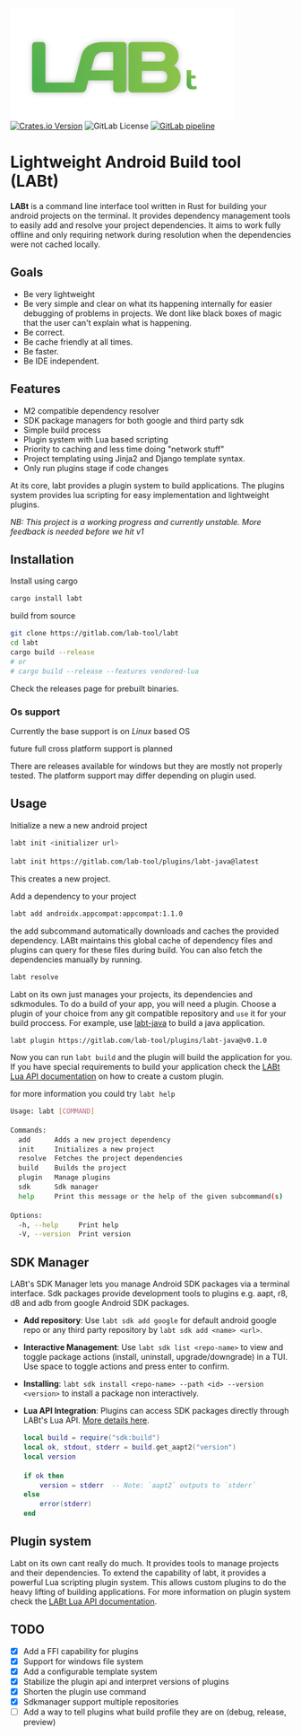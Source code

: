 [![Labt Logo](assets/logo_400x200.png)](https://gitlab.com/lab-tool/labt)
[![Crates.io Version](https://img.shields.io/crates/v/labt?logo=rust)](https://crates.io/crates/labt)
![GitLab License](https://img.shields.io/gitlab/license/lab-tool%2Flabt)
[![GitLab pipeline](https://gitlab.com/lab-tool/labt/badges/main/pipeline.svg)](https://gitlab.com/lab-tool/labt/-/pipelines)

# Lightweight Android Build tool (LABt)
**LABt** is a command line interface tool written in Rust for building your android projects
on the terminal. It provides dependency management tools to easily add and 
resolve your project dependencies. It aims to work fully offline and only
requiring network during resolution when the dependencies were not cached
locally.

## Goals
- Be very lightweight 
- Be very simple and clear on what its happening internally for easier debugging of problems in projects. We dont like black boxes of magic that the user can't explain what is happening.
- Be correct.
- Be cache friendly at all times.
- Be faster.
- Be IDE independent.

## Features
- M2 compatible dependency resolver
- SDK package managers for both google and third party sdk
- Simple build process
- Plugin system with Lua based scripting
- Priority to caching and less time doing "network stuff"
- Project templating using Jinja2 and Django template syntax.
- Only run plugins stage if code changes

At its core, labt provides a plugin system to build applications. The plugins
system provides lua scripting for easy implementation and lightweight plugins.

_NB: This project is a working progress and currently unstable. More feedback is needed before we hit v1_

## Installation
Install using cargo

```bash
cargo install labt
```

build from source

```bash
git clone https://gitlab.com/lab-tool/labt
cd labt
cargo build --release  
# or 
# cargo build --release --features vendored-lua
```

Check the releases page for prebuilt binaries.



### Os support
Currently the base support is on *Linux* based OS

future full cross platform support is planned

There are releases available for windows but they are mostly not properly tested.
The platform support may differ depending on plugin used.

## Usage
Initialize a new a new android project

```bash
labt init <initializer url>

labt init https://gitlab.com/lab-tool/plugins/labt-java@latest
```
This creates a new project. 


Add a dependency to your project

```bash 
labt add androidx.appcompat:appcompat:1.1.0
```

the add subcommand automatically downloads and caches the provided dependency.
LABt maintains this global cache of dependency files and plugins can query for 
these files during build.
You can also fetch the dependencies manually by running.

```bash
labt resolve
```

Labt on its own just manages your projects, its dependencies and sdkmodules. To do a build of your app, 
you will need a plugin. Choose a plugin of your choice from any git compatible repository
and `use` it for your build proccess. For example, use [labt-java](https://gitlab.com/lab-tool/plugins/labt-java)
to build a java application.

```
labt plugin https://gitlab.com/lab-tool/plugins/labt-java@v0.1.0
```

Now you can run `labt build` and the plugin will build the application for you. If you have special 
requirements to build your application check the [LABt Lua API documentation](doc/LuaAPI.md) on how to
create a custom plugin.

for more information you could try `labt help`

```bash
Usage: labt [COMMAND]

Commands:
  add      Adds a new project dependency
  init     Initializes a new project
  resolve  Fetches the project dependencies
  build    Builds the project
  plugin   Manage plugins
  sdk      Sdk manager
  help     Print this message or the help of the given subcommand(s)

Options:
  -h, --help     Print help
  -V, --version  Print version

```


## SDK Manager
LABt's SDK Manager lets you manage Android SDK packages via a 
terminal interface. Sdk packages provide development tools to plugins e.g. aapt, r8, d8 and adb from google Android SDK packages.

- **Add repository**: Use `labt sdk add google` for default android google repo or any third party repository by `labt sdk add <name> <url>`.
- **Interactive Management**: Use `labt sdk list <repo-name>` to view 
  and toggle package actions (install, uninstall, upgrade/downgrade) 
  in a TUI. Use space to toggle actions and press enter to confirm.
- **Installing**: `labt sdk install <repo-name> --path <id> --version <version>` to install a package non interactively.
- **Lua API Integration**: Plugins can access SDK packages directly through 
  LABt's Lua API. [More details here](doc/LuaAPI.md).
  
  ```lua
  local build = require("sdk:build")
  local ok, stdout, stderr = build.get_aapt2("version")
  local version

  if ok then
      version = stderr  -- Note: `aapt2` outputs to `stderr`
  else
      error(stderr)
  end
  ```


## Plugin system
Labt on its own cant really do much. It provides tools to manage projects and their
dependencies. To extend the capability of labt, it provides a powerful Lua scripting
plugin system. This allows custom plugins to do the heavy lifting of building applications.
For more information on plugin system check the [LABt Lua API documentation](doc/LuaAPI.md).

## TODO
- [x] Add a FFI capability for plugins
- [x] Support for windows file system
- [x] Add a configurable template system
- [x] Stabilize the plugin api and interpret versions of plugins
- [x] Shorten the plugin use command
- [x] Sdkmanager support multiple repositories
- [ ] Add a way to tell plugins what build profile they are on (debug, release, preview)
